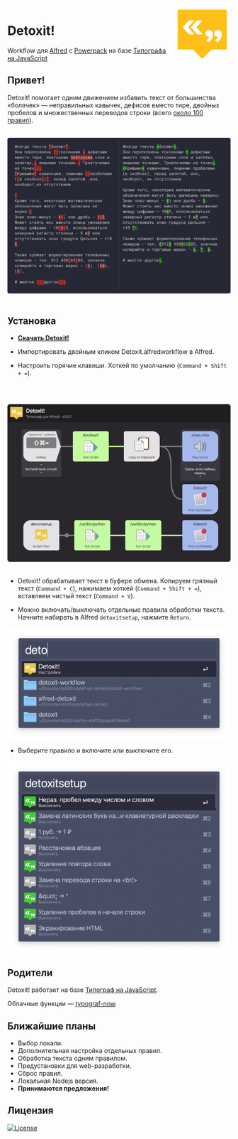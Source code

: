 <img align="right" width="128" src="./img/icon.png">

# Detoxit!
Workflow для [Alfred](https://www.alfredapp.com) c [Powerpack](https://buy.alfredapp.com/) на базе [Типографа на JavaScript](https://github.com/typograf/typograf)

## Привет!
Detoxit! помогает одним движением избавить текст от большинства «болячек» — неправильных кавычек, дефисов вместо тире, двойных пробелов и множественных переводов строки (всего [около 100 правил](https://github.com/typograf/typograf/blob/dev/docs/RULES.ru.md)).
<br />
<br />

![text-detox](./img/text-detox.png)
<br />
<br />

## Установка
- **[Скачать Detoxit!](https://github.com/vandesign/alfred-detoxit/releases/download/v0.0.1/Detoxit.alfredworkflow)**

- Импортировать двойным кликом Detoxit.alfredworkflow в Alfred.

- Настроить горячие клавиши. Хоткей по умолчанию (`Command + Shift + =`).
<br />
<br />

![hotkey](./img/hotkey.png)
<br />
<br />

- Detoxit! обрабатывает текст в буфере обмена. Копируем грязный текст (`Command + C`), нажимаем хоткей (`Command + Shift + =`), вставляем чистый текст (`Command + V`).

- Можно включать/выключать отдельные правила обработки текста. Начните набирать в Alfred `detoxitsetup`, нажмите `Return`.

![detoxit-workflow](./img/detoxit-workflow.png)

- Выберите правило и включите или выключите его.

![detoxit-setup](./img/detoxit-setup.png)

## Родители
Detoxit! работает на базе [Типограф на JavaScript](https://github.com/typograf/typograf).

Облачные функции — [typograf-now](https://github.com/tplk/typograf-now).

## Ближайшие планы
- Выбор локали.
- Дополнительная настройка отдельных правил.
- Обработка текста одним правилом.
- Предустановки для web-разработки.
- Сброс правил.
- Локальная Nodejs версия.
- **Принимаются предложения!**

## Лицензия
[![License](https://img.shields.io/badge/license-MIT-blue.svg?style=flat-square)](./LICENSE)
